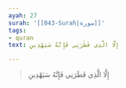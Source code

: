 ```yaml
---
ayah: 27
surah: '[[043-Surah|سورة]]'
tags:
- quran
text: إِلَّا الَّذِي فَطَرَنِي فَإِنَّهُ سَيَهْدِينِ

---
```

> إِلَّا الَّذِي فَطَرَنِي فَإِنَّهُ سَيَهْدِينِ

